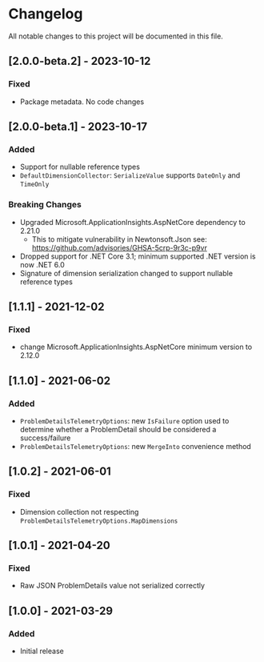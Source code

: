 # Changelog

All notable changes to this project will be documented in this file.

## [2.0.0-beta.2] - 2023-10-12

### Fixed

- Package metadata. No code changes

## [2.0.0-beta.1] - 2023-10-17

### Added

- Support for nullable reference types
- `DefaultDimensionCollector`: `SerializeValue` supports `DateOnly` and `TimeOnly`

### Breaking Changes

- Upgraded Microsoft.ApplicationInsights.AspNetCore dependency to 2.21.0
  - This to mitigate vulnerability in Newtonsoft.Json see: https://github.com/advisories/GHSA-5crp-9r3c-p9vr
- Dropped support for .NET Core 3.1; minimum supported .NET version is now .NET 6.0
- Signature of dimension serialization changed to support nullable reference types

## [1.1.1] - 2021-12-02

### Fixed

- change Microsoft.ApplicationInsights.AspNetCore minimum version to 2.12.0

## [1.1.0] - 2021-06-02

### Added

- `ProblemDetailsTelemetryOptions`: new `IsFailure` option used to determine whether a ProblemDetail should be considered a success/failure
- `ProblemDetailsTelemetryOptions`: new `MergeInto` convenience method

## [1.0.2] - 2021-06-01

### Fixed

- Dimension collection not respecting `ProblemDetailsTelemetryOptions.MapDimensions`

## [1.0.1] - 2021-04-20

### Fixed

- Raw JSON ProblemDetails value not serialized correctly

## [1.0.0] - 2021-03-29

### Added

- Initial release
